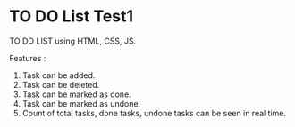 # TO DO List Test1
TO DO LIST using HTML, CSS, JS.

Features :

1. Task can be added.
2. Task can be deleted.
3. Task can be marked as done.
4. Task can be marked as undone.
5. Count of total tasks, done tasks, undone tasks can be seen in real time.